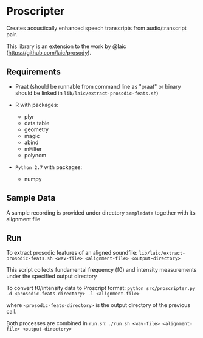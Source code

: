 # Proscripter

Creates acoustically enhanced speech transcripts from audio/transcript pair.

This library is an extension to the work by @laic (https://github.com/laic/prosody). 

## Requirements
- Praat (should be runnable from command line as "praat" or binary should be linked in `lib/laic/extract-prosodic-feats.sh`)
- R with packages: 
	- plyr
	- data.table
	- geometry
	- magic
	- abind
	- mFilter 
	- polynom

- `Python 2.7` with packages: 
	- numpy

## Sample Data
A sample recording is provided under directory `sampledata` together with its alignment file

## Run
To extract prosodic features of an aligned soundfile:
`lib/laic/extract-prosodic-feats.sh <wav-file> <alignment-file> <output-directory>`

This script collects fundamental frequency (f0)  and intensity measurements under the specified output directory

To convert f0/intensity data to Proscript format:
`python src/proscripter.py -d <prosodic-feats-directory> -l <alignment-file>`

where `<prosodic-feats-directory>` is the output directory of the previous call.

Both processes are combined in `run.sh`:
`./run.sh <wav-file> <alignment-file> <output-directory>`
